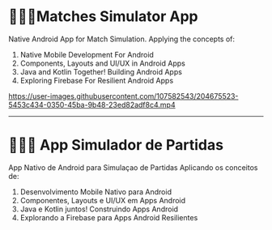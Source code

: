 # 📱🤾‍♀️Matches Simulator App

Native Android App for Match Simulation. 
Applying the concepts of:

1. Native Mobile Development For Android
1. Components, Layouts and UI/UX in Android Apps
1. Java and Kotlin Together! Building Android Apps
1. Exploring Firebase For Resilient Android Apps

https://user-images.githubusercontent.com/107582543/204675523-5453c434-0350-45ba-9b48-23ed82adf8c4.mp4

---
# 📱🤾‍♀️ App Simulador de Partidas

App Nativo de Android para Simulaçao de Partidas
Aplicando os conceitos de:

1. Desenvolvimento Mobile Nativo para Android
1. Componentes, Layouts e UI/UX em Apps Android
1. Java e Kotlin juntos! Construindo Apps Android
1. Explorando a Firebase para Apps Android Resilientes




